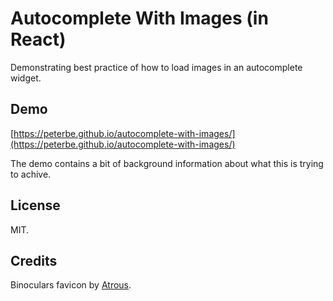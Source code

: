 # Autocomplete With Images (in React)

Demonstrating best practice of how to load images in an autocomplete
widget.

## Demo

[https://peterbe.github.io/autocomplete-with-images/](https://peterbe.github.io/autocomplete-with-images/)

The demo contains a bit of background information about what this is
trying to achive.

## License

MIT.

## Credits

Binoculars favicon by [Atrous](https://www.iconfinder.com/iconsets/atrous).
